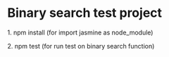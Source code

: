 <h1>Binary search test project</h1>
<p>1. npm install (for import jasmine as node_module)</p>
<p>2. npm test (for run test on binary search function)</p>